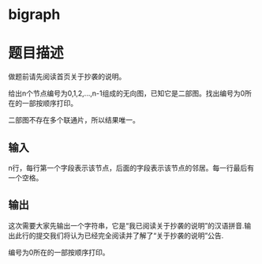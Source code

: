 # bigraph

# 题目描述

做题前请先阅读首页关于抄袭的说明。

给出n个节点编号为0,1,2,...,n-1组成的无向图，已知它是二部图。找出编号为0所在的一部按顺序打印。

二部图不存在多个联通片，所以结果唯一。

## 输入
n行，每行第一个字段表示该节点，后面的字段表示该节点的邻居。每一行最后有一个空格。

## 输出
这次需要大家先输出一个字符串，它是“我已阅读关于抄袭的说明”的汉语拼音.输出此行的提交我们将认为已经完全阅读并了解了“关于抄袭的说明”公告.

编号为0所在的一部按顺序打印。
